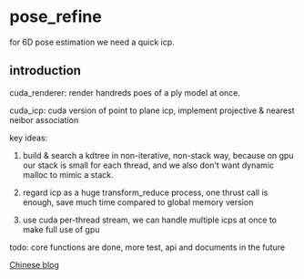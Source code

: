 # pose_refine
for 6D pose estimation we need a quick icp.

## introduction
cuda_renderer: render handreds poes of a ply model at once.  

cuda_icp: cuda version of point to plane icp, implement projective & nearest neibor association  

key ideas:  

1. build & search a kdtree in non-iterative, non-stack way, because on gpu our stack is small for each thread, and we also don't want dynamic malloc to mimic a stack.

2. regard icp as a huge transform_reduce process, one thrust call is enough, save much time compared to global memory version  

3. use cuda per-thread stream, we can handle multiple icps at once to make full use of gpu

todo:  core functions are done, more test, api and documents in the future  

[Chinese blog](https://zhuanlan.zhihu.com/p/58757649)
